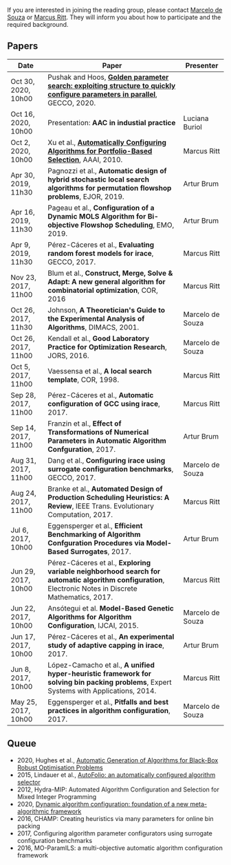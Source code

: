 If you are interested in joining the reading group, please contact [Marcelo de Souza](https://souzamarcelo.github.io) or [Marcus Ritt](http://www.inf.ufrgs.br/~mrpritt). They will inform you about how to participate and the required background.

## Papers

Date                 | Paper | Presenter
---------------------|-------|----------
Oct 30, 2020, 10h00  | Pushak and Hoos, [**Golden parameter search: exploiting structure to quickly configure parameters in parallel**](https://dl.acm.org/doi/abs/10.1145/3377930.3390211), GECCO, 2020. | 
Oct 16, 2020, 10h00  | Presentation: **AAC in industial practice** | Luciana Buriol
Oct 2, 2020, 10h00   | Xu et al., [**Automatically Configuring Algorithms for Portfolio-Based Selection**](https://www.aaai.org/ocs/index.php/AAAI/AAAI10/paper/view/1929), AAAI, 2010. | Marcus Ritt
Apr 30, 2019, 11h30  | Pagnozzi et al., **Automatic design of hybrid stochastic local search algorithms for permutation flowshop problems**, EJOR, 2019. | Artur Brum
Apr 16, 2019, 11h30 | Pageau et al., **Configuration of a Dynamic MOLS Algorithm for Bi-objective Flowshop Scheduling**, EMO, 2019. | Artur Brum
Apr 9, 2019, 11h30  | Pérez-Cáceres et al., **Evaluating random forest models for irace**, GECCO, 2017. | Marcus Ritt
Nov 23, 2017, 11h00 | Blum et al., **Construct, Merge, Solve & Adapt: A new general algorithm for combinatorial optimization**, COR, 2016 | Marcus Ritt
Oct 26, 2017, 11h30 | Johnson, **A Theoretician's Guide to the Experimental Analysis of Algorithms**, DIMACS, 2001. | Marcelo de Souza
Oct 26, 2017, 11h00 | Kendall et al., **Good Laboratory Practice for Optimization Research**, JORS, 2016. | Marcelo de Souza
Oct 5, 2017, 11h00  | Vaessensa et al., **A local search template**, COR, 1998. | Marcus Ritt
Sep 28, 2017, 11h00 | Pérez-Cáceres et al., **Automatic configuration of GCC using irace**, 2017. | Marcus Ritt
Sep 14, 2017, 11h00 | Franzin et al., **Effect of Transformations of Numerical Parameters in Automatic Algorithm Confguration**, 2017. | Artur Brum
Aug 31, 2017, 11h00 | Dang et al., **Configuring irace using surrogate configuration benchmarks**, GECCO, 2017. | Marcelo de Souza
Aug 24, 2017, 11h00 | Branke et al., **Automated Design of Production Scheduling Heuristics: A Review**, IEEE Trans. Evolutionary Computation, 2017. | Marcus Ritt
Jul 6, 2017, 10h00  | Eggensperger et al., **Efficient Benchmarking of Algorithm Confguration Procedures via Model-Based Surrogates**, 2017. | Artur Brum
Jun 29, 2017, 10h00 | Pérez-Cáceres et al., **Exploring variable neighborhood search for automatic algorithm configuration**, Electronic Notes in Discrete Mathematics, 2017. | Marcus Ritt
Jun 22, 2017, 10h00 | Ansótegui et al. **Model-Based Genetic Algorithms for Algorithm Configuration**, IJCAI, 2015. | Marcelo de Souza
Jun 17, 2017, 10h00 | Pérez-Cáceres et al., **An experimental study of adaptive capping in irace**, 2017. | Artur Brum
Jun 8, 2017, 10h00  | López-Camacho et al., **A unified hyper-heuristic framework for solving bin packing problems**, Expert Systems with Applications, 2014. | Marcus Ritt
May 25, 2017, 10h00 | Eggensperger et al., **Pitfalls and best practices in algorithm configuration**, 2017. | Marcelo de Souza

## Queue

+ 2020, Hughes et al., [Automatic Generation of Algorithms for Black-Box Robust Optimisation Problems](https://arxiv.org/abs/2004.07294)
+ 2015, Lindauer et al., [AutoFolio: an automatically configured algorithm selector](https://dl.acm.org/doi/10.5555/2831071.2831088)
+ 2012, Hydra-MIP: Automated Algorithm Configuration and Selection for Mixed Integer Programming
+ 2020, [Dynamic algorithm configuration: foundation of a new meta-algorithmic framework](https://ml.informatik.uni-freiburg.de/papers/20-ECAI-DAC.pdf)
+ 2016, CHAMP: Creating heuristics via many parameters for online bin packing
+ 2017, Configuring algorithm parameter configurators using surrogate configuration benchmarks
+ 2016, MO-ParamILS: a multi-objective automatic algorithm configuration framework
